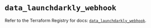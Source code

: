 # `data_launchdarkly_webhook`

Refer to the Terraform Registry for docs: [`data_launchdarkly_webhook`](https://registry.terraform.io/providers/launchdarkly/launchdarkly/2.19.0/docs/data-sources/webhook).

